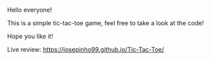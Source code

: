 Hello everyone!

This is a simple tic-tac-toe game, feel free to take a look at the code!

Hope you like it!

Live review: https://josepinho99.github.io/Tic-Tac-Toe/

